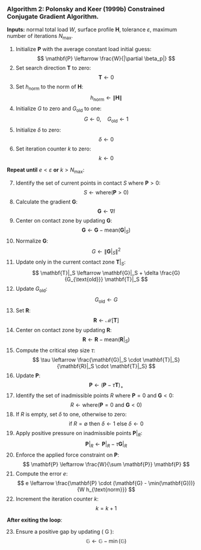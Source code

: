 ### Algorithm 2: Polonsky and Keer (1999b) Constrained Conjugate Gradient Algorithm.

**Inputs:** normal total load $W$, surface profile $\mathbf{H}$, tolerance $\varepsilon$, maximum number of iterations $N_{\text{max}}$.

1. Initialize $\mathbf{P}$ with the average constant load initial guess:
   $$ \mathbf{P} \leftarrow \frac{W}{|\partial \beta_p|} $$
2. Set search direction $\mathbf{T}$ to zero:
   $$ \mathbf{T} \leftarrow 0 $$
3. Set $h_{\text{norm}}$ to the norm of $\mathbf{H}$:
   $$ h_{\text{norm}} \leftarrow \|\mathbf{H}\| $$
4. Initialize $G$ to zero and $G_{\text{old}}$ to one:
   $$ G \leftarrow 0, \quad G_{\text{old}} \leftarrow 1 $$
5. Initialize $\delta$ to zero:
   $$ \delta \leftarrow 0 $$
6. Set iteration counter $k$ to zero:
   $$ k \leftarrow 0 $$

**Repeat until** $e < \varepsilon$ **or** $k > N_{\text{max}}$:

7. Identify the set of current points in contact $S$ where $\mathbf{P} > 0$:
   $$ S \leftarrow \text{where}(\mathbf{P} > 0) $$
8. Calculate the gradient $\mathbf{G}$:
   $$ \mathbf{G} \leftarrow \nabla I $$
9. Center on contact zone by updating $\mathbf{G}$:
   $$ \mathbf{G} \leftarrow \mathbf{G} - \text{mean}(\mathbf{G}|_S) $$
10. Normalize $\mathbf{G}$:
    $$ G \leftarrow \left\| \mathbf{G}|_S \right\|^2 $$
11. Update only in the current contact zone $\mathbf{T}|_S$:
    $$ \mathbf{T}|_S \leftarrow \mathbf{G}|_S + \delta \frac{G}{G_{\text{old}}} \mathbf{T}|_S $$
12. Update $G_{\text{old}}$: 
    $$ G_{\text{old}} \leftarrow G $$
13. Set $\mathbf{R}$:
    $$ \mathbf{R} \leftarrow \mathcal{M}[\mathbf{T}] $$
14. Center on contact zone by updating $\mathbf{R}$:
    $$ \mathbf{R} \leftarrow \mathbf{R} - \text{mean}(\mathbf{R}|_S) $$
15. Compute the critical step size $\tau$:
    $$ \tau \leftarrow \frac{\mathbf{G}|_S \cdot \mathbf{T}|_S}{\mathbf{R}|_S \cdot \mathbf{T}|_S} $$
16. Update $\mathbf{P}$:
    $$ \mathbf{P} \leftarrow (\mathbf{P} - \tau \mathbf{T})_+ $$
17. Identify the set of inadmissible points $R$ where $\mathbf{P} = 0$ and $\mathbf{G} < 0$:
    $$ R \leftarrow \text{where}(\mathbf{P}=0 \text{ and } \mathbf{G}<0) $$
18. If $R$ is empty, set $\delta$ to one, otherwise to zero:
    $$ \text{if } R = \emptyset \text{ then } \delta \leftarrow 1 \text{ else } \delta \leftarrow 0 $$
19. Apply positive pressure on inadmissible points $\mathbf{P}|_R$:
    $$ \mathbf{P}|_R \leftarrow \mathbf{P}|_R - \tau \mathbf{G}|_R $$
20. Enforce the applied force constraint on $\mathbf{P}$:
    $$ \mathbf{P} \leftarrow \frac{W}{\sum \mathbf{P}} \mathbf{P} $$
21. Compute the error $e$:
    $$ e \leftarrow \frac{\mathbf{P} \cdot (\mathbf{G} - \min(\mathbf{G}))}{W h_{\text{norm}}} $$
22. Increment the iteration counter $k$:
    $$ k = k + 1$$

**After exiting the loop**:

23. Ensure a positive gap by updating \( G \):
    $$ \mathbb{G} \leftarrow \mathbb{G}-\min (\mathbb{G}) $$

   







